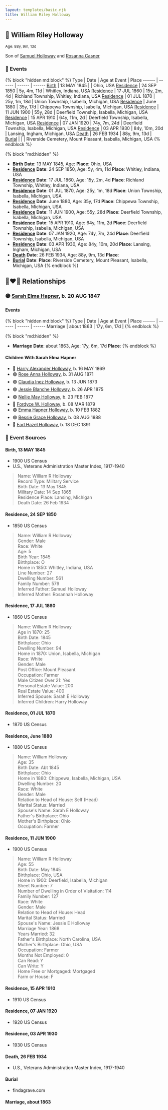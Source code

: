 ```yaml
---
layout: templates/basic.njk
title: William Riley Holloway
---
```

## 🔵 William Riley Holloway
<small>Age: 88y, 9m, 13d</small>

Son of [Samuel Holloway](/people/6/61320261) and [Rosanna Casner](/people/1/11187132)

### 📆 Events

{% block "hidden md:block" %}
Type | Date | Age at Event | Place
------ | ------ | ------ | ------
[Birth](#event-event-2) | 13 MAY 1845 |  | Ohio, USA
[Residence](#event-event-0) | 24 SEP 1850 | 5y, 4m, 11d | Whitley, Indiana, USA
[Residence](#event-event-1) | 17 JUL 1860 | 15y, 2m, 4d | Richland Township, Whitley, Indiana, USA
[Residence](#event-event-2) | 01 JUL 1870 | 25y, 1m, 18d | Union Township, Isabella, Michigan, USA
[Residence](#event-event-3) | June 1880 | 35y, 17d | Chippewa Township, Isabella, Michigan, USA
[Residence](#event-event-4) | 11 JUN 1900 | 55y, 28d | Deerfield Township, Isabella, Michigan, USA
[Residence](#event-event-5) | 15 APR 1910 | 64y, 11m, 2d | Deerfield Township, Isabella, Michigan, USA
[Residence](#event-event-6) | 07 JAN 1920 | 74y, 7m, 24d | Deerfield Township, Isabella, Michigan, USA
[Residence](#event-event-7) | 03 APR 1930 | 84y, 10m, 20d | Lansing, Ingham, Michigan, USA
[Death](#event-event-12) | 26 FEB 1934 | 88y, 9m, 13d |
[Burial](#event-event-13) |  |  | Riverside Cemetery, Mount Pleasant, Isabella, Michigan, USA
{% endblock %}

{% block "md:hidden" %}
- **[Birth](#event-event-2)**
**Date**: 13 MAY 1845, Age:
**Place**: Ohio, USA
- **[Residence](#event-event-0)**
**Date**: 24 SEP 1850, Age: 5y, 4m, 11d
**Place**: Whitley, Indiana, USA
- **[Residence](#event-event-1)**
**Date**: 17 JUL 1860, Age: 15y, 2m, 4d
**Place**: Richland Township, Whitley, Indiana, USA
- **[Residence](#event-event-2)**
**Date**: 01 JUL 1870, Age: 25y, 1m, 18d
**Place**: Union Township, Isabella, Michigan, USA
- **[Residence](#event-event-3)**
**Date**: June 1880, Age: 35y, 17d
**Place**: Chippewa Township, Isabella, Michigan, USA
- **[Residence](#event-event-4)**
**Date**: 11 JUN 1900, Age: 55y, 28d
**Place**: Deerfield Township, Isabella, Michigan, USA
- **[Residence](#event-event-5)**
**Date**: 15 APR 1910, Age: 64y, 11m, 2d
**Place**: Deerfield Township, Isabella, Michigan, USA
- **[Residence](#event-event-6)**
**Date**: 07 JAN 1920, Age: 74y, 7m, 24d
**Place**: Deerfield Township, Isabella, Michigan, USA
- **[Residence](#event-event-7)**
**Date**: 03 APR 1930, Age: 84y, 10m, 20d
**Place**: Lansing, Ingham, Michigan, USA
- **[Death](#event-event-12)**
**Date**: 26 FEB 1934, Age: 88y, 9m, 13d
**Place**:
- **[Burial](#event-event-13)**
**Date**:
**Place**: Riverside Cemetery, Mount Pleasant, Isabella, Michigan, USA
{% endblock %}

## 👩‍❤️‍👨 Relationships

### 🟣 [Sarah Elma Hapner](/people/2/20173654), b. 20 AUG 1847

#### Events

{% block "hidden md:block" %}
Type | Date | Age at Event | Place
------ | ------ | ------ | ------
Marriage | about 1863 | 17y, 6m, 17d |
{% endblock %}

{% block "md:hidden" %}
- **Marriage**
**Date**: about 1863, Age: 17y, 6m, 17d
**Place**:
{% endblock %}

#### Children With Sarah Elma Hapner
* 🔵 [Harry Alexander Holloway](/people/9/99774121), b. 16 MAY 1869
* 🟣 [Rose Anna Holloway](/people/2/26212000), b. 31 AUG 1871
* 🟣 [Claudia Inez Holloway](/people/1/10696840), b. 13 JUN 1873
* 🟣 [Jessie Blanche Holloway](/people/2/29242864), b. 26 APR 1875
* 🟣 [Nellie May Holloway](/people/1/18968776), b. 23 FEB 1877
* 🔵 [Fordyce W. Holloway](/people/9/91023288), b. 08 MAR 1879
* 🟣 [Emma Hapner Holloway](/people/5/58093825), b. 10 FEB 1882
* 🟣 [Bessie Grace Holloway](/people/4/42980644), b. 08 AUG 1888
* 🔵 [Earl Hazel Holloway](/people/8/86925962), b. 18 DEC 1891
### 📰 Event Sources

#### <a id="event-event-2"></a> Birth, 13 MAY 1845
* 1900 US Census
* U.S., Veterans Administration Master Index, 1917-1940
>   
  > Name: William R Holloway  
  > Record Type: Military Service  
  > Birth Date: 13 May 1845  
  > Military Date: 14 Sep 1865  
  > Residence Place: Lansing, Michigan  
  > Death Date: 26 Feb 1934

#### <a id="event-event-0"></a> Residence, 24 SEP 1850
* 1850 US Census
>   
  > Name: William R Holloway  
  > Gender: Male  
  > Race: White  
  > Age: 5  
  > Birth Year: 1845  
  > Birthplace: O  
  > Home in 1850: Whitley, Indiana, USA  
  > Line Number: 27  
  > Dwelling Number: 561  
  > Family Number: 579  
  > Inferred Father: Samuel Holloway  
  > Inferred Mother: Rosannah Holloway

#### <a id="event-event-1"></a> Residence, 17 JUL 1860
* 1860 US Census
>   
  > Name: William R Holloway  
  > Age in 1870: 25  
  > Birth Date: 1845  
  > Birthplace: Ohio  
  > Dwelling Number: 94  
  > Home in 1870: Union, Isabella, Michigan  
  > Race: White  
  > Gender: Male  
  > Post Office: Mount Pleasant  
  > Occupation: Farmer  
  > Male Citizen Over 21: Yes  
  > Personal Estate Value: 200  
  > Real Estate Value: 400  
  > Inferred Spouse: Sarah E Holloway  
  > Inferred Children: Harry Holloway

#### <a id="event-event-2"></a> Residence, 01 JUL 1870
* 1870 US Census

#### <a id="event-event-3"></a> Residence, June 1880
* 1880 US Census
>   
  > Name: William Holloway  
  > Age: 35  
  > Birth Date: Abt 1845  
  > Birthplace: Ohio  
  > Home in 1880: Chippewa, Isabella, Michigan, USA  
  > Dwelling Number: 20  
  > Race: White  
  > Gender: Male  
  > Relation to Head of House: Self (Head)  
  > Marital Status: Married  
  > Spouse's Name: Sarah E Holloway  
  > Father's Birthplace: Ohio  
  > Mother's Birthplace: Ohio  
  > Occupation: Farmer

#### <a id="event-event-4"></a> Residence, 11 JUN 1900
* 1900 US Census
>   
  > Name: William R Holloway  
  > Age: 55  
  > Birth Date: May 1845  
  > Birthplace: Ohio, USA  
  > Home in 1900: Deerfield, Isabella, Michigan  
  > Sheet Number: 7  
  > Number of Dwelling in Order of Visitation: 114  
  > Family Number: 127  
  > Race: White  
  > Gender: Male  
  > Relation to Head of House: Head  
  > Marital Status: Married  
  > Spouse's Name: Jessie E Holloway  
  > Marriage Year: 1868  
  > Years Married: 32  
  > Father's Birthplace: North Carolina, USA  
  > Mother's Birthplace: Ohio, USA  
  > Occupation: Farmer  
  > Months Not Employed: 0  
  > Can Read: Y  
  > Can Write: Y  
  > Home Free or Mortgaged: Mortgaged  
  > Farm or House: F

#### <a id="event-event-5"></a> Residence, 15 APR 1910
* 1910 US Census

#### <a id="event-event-6"></a> Residence, 07 JAN 1920
* 1920 US Census

#### <a id="event-event-7"></a> Residence, 03 APR 1930
* 1930 US Census

#### <a id="event-event-12"></a> Death, 26 FEB 1934
* U.S., Veterans Administration Master Index, 1917-1940

#### <a id="event-event-13"></a> Burial
* findagrave.com
#### <a id="event-family-0-event-0"></a> Marriage, about 1863
